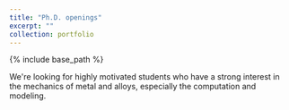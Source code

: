 ```yaml
---
title: "Ph.D. openings"
excerpt: ""
collection: portfolio
---
```

{% include base_path %}

We're looking for highly motivated students who have a strong interest in the mechanics of metal and alloys, especially the computation and modeling.